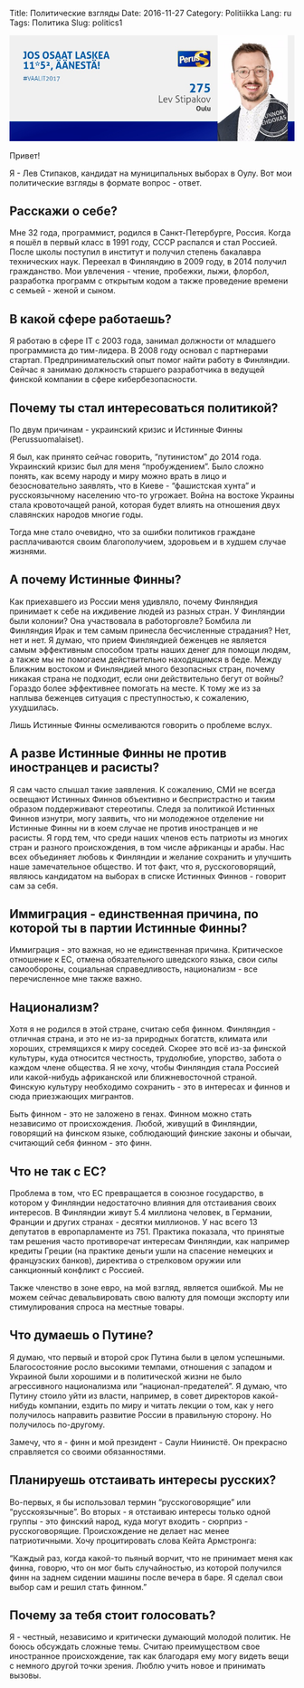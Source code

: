 Title: Политические взгляды
Date: 2016-11-27
Category: Politiikka
Lang: ru
Tags: Политика
Slug: politics1

![](https://raw.githubusercontent.com/lstipakov/blog/master/content/top_banner.jpg)

Привет!

Я - Лев Стипаков, кандидат на муниципальных выборах в Оулу. Вот мои политические взгляды в формате вопрос - ответ.

Расскажи о себе?
----------------

Мне 32 года, программист, родился в Санкт-Петербурге, Россия. Когда я пошёл в первый класс в 1991 году, СССР распался и стал Россией.  После школы поступил в институт и получил степень бакалавра технических наук. Переехал в Финляндию в 2009 году, в 2014 получил гражданство. Мои увлечения - чтение, пробежки, лыжи, флорбол, разработка программ с открытым кодом а также проведение времени с семьей - женой и сыном.

В какой сфере работаешь?
------------------------

Я работаю в сфере IT с 2003 года, занимал должности от младшего программиста до тим-лидера. В 2008 году основал с партнерами стартап. Предпринимательский опыт помог найти работу в Финляндии. Сейчас я занимаю должность старшего разработчика в ведущей финской компании в сфере кибербезопасности.

Почему ты стал интересоваться политикой?
----------------------------------------

По двум причинам - украинский кризис и Истинные Финны (Perussuomalaiset). 

Я был, как принято сейчас говорить, “путинистом” до 2014 года. Украинский кризис был для меня “пробуждением”. Было сложно понять, как всему народу и миру можно врать в лицо и безосновательно заявлять, что в Киеве - “фашистская хунта” и русскоязычному населению что-то угрожает.  Война на востоке Украины стала кровоточащей раной, которая будет влиять на отношения двух славянских народов многие годы.

Тогда мне стало очевидно, что за ошибки политиков граждане расплачиваются своим благополучием, здоровьем и в худшем случае жизнями.

А почему Истинные Финны?
------------------------

Как приехавшего из России меня удивляло, почему Финляндия принимает к себе на иждивение людей из разных стран. У Финляндии были колонии? Она участвовала в работорговле? Бомбила ли Финляндия Ирак и тем самым принесла бесчисленные страдания? Нет, нет и нет. Я думаю, что прием Финляндией беженцев не является самым эффективным способом траты наших денег для помощи людям, а также мы не помогаем действительно находящимся в беде. Между Ближним востоком и Финляндией много безопасных стран, почему никакая страна не подходит, если они действительно бегут от войны? Гораздо более эффективнее помогать на месте. К тому же из за наплыва беженцев ситуация с преступностью, к сожалению, ухудшилась.

Лишь Истинные Финны осмеливаются говорить о проблеме вслух. 

А разве Истинные Финны не против иностранцев и расисты?
-------------------------------------------------------

Я сам часто слышал такие заявления. К сожалению, СМИ не всегда освещают Истинных Финнов объективно и беспристрастно и таким образом поддерживают стереотипы. Следя за политикой Истинных Финнов изнутри, могу заявить, что ни молодежное отделение ни Истинные Финны ни в коем случае не против иностранцев и не расисты. Я горд тем, что среди наших членов есть патриоты из многих стран и разного происхождения, в том числе африканцы и арабы. Нас всех объединяет любовь к Финляндии и желание сохранить и улучшить наше замечательное общество. И тот факт, что я, русскоговорящий, являюсь кандидатом на выборах в списке Истинных Финнов - говорит сам за себя.

Иммиграция - единственная причина, по которой ты в партии Истинные Финны?
-------------------------------------------------------------------------

Иммиграция - это важная, но не единственная причина. Критическое отношение к ЕС, отмена обязательного шведского языка, свои силы самообороны, социальная справедливость, национализм - все перечисленное мне также важно.

Национализм?
------------

Хотя я не родился в этой стране, считаю себя финном. Финляндия - отличная страна, и это не из-за природных богатств, климата или хороших, стремящихся к миру соседей. Скорее это всё из-за финской культуры, куда относится честность, трудолюбие, упорство, забота о каждом члене общества. Я не хочу, чтобы Финляндия стала Россией или какой-нибудь африканской или ближневосточной страной. Финскую культуру необходимо сохранить - это в интересах и финнов и сюда приезжающих мигрантов.

Быть финном - это не заложено в генах. Финном можно стать независимо от происхождения. Любой, живущий в Финляндии, говорящий на финском языке, соблюдающий финские законы и обычаи, считающий себя финном - это финн.

Что не так с ЕС?
----------------

Проблема в том, что ЕС превращается в союзное государство, в котором у Финляндии недостаточно влияния для отстаивания своих интересов. В Финляндии живут 5.4 миллиона человек, в Германии, Франции и других странах - десятки миллионов. У нас всего 13 депутатов в европарламенте из 751. Практика показала, что принятые там решения часто противоречат интересам Финляндии, как например кредиты Греции (на практике деньги ушли на спасение немецких и французских банков), директива о стрелковом оружии или санкционный конфликт с Россией.

Также членство в зоне евро, на мой взгляд, является ошибкой. Мы не можем сейчас девальвировать свою валюту для помощи экспорту или стимулирования спроса на местные товары.

Что думаешь о Путине?
---------------------

Я думаю, что первый и второй срок Путина были в целом успешными. Благосостояние росло высокими темпами, отношения с западом и Украиной были хорошими и в политической жизни не было агрессивного национализма или “национал-предателей”. Я думаю, что Путину стоило уйти из власти, например, в совет директоров какой-нибудь компании, ездить по миру и читать лекции о том, как у него получилось направить развитие России в правильную сторону. Но получилось по-другому.

Замечу, что я - финн и мой президент - Саули Ниинистё. Он прекрасно справляется со своими обязанностями.

Планируешь отстаивать интересы русских?
---------------------------------------

Во-первых, я бы использовал термин “русскоговорящие” или “русскоязычные”. Во вторых - я отстаиваю интересы только одной группы - это финский народ, куда могут входить - сюрприз - русскоговорящие. Происхождение не делает нас менее патриотичными. Хочу процитировать слова Кейта Армстронга:

“Каждый раз, когда какой-то пьяный ворчит, что не принимает меня как финна, говорю, что он мог быть случайностью, из которой получился финн на заднем сидении машины после вечера в баре. Я сделал свои выбор сам и решил стать финном.”

Почему за тебя стоит голосовать?
--------------------------------

Я - честный, независимо и критически думающий молодой политик. Не боюсь обсуждать сложные темы. Считаю преимуществом свое иностранное происхождение, так как благодаря ему могу видеть вещи с немного другой точки зрения. Люблю учить новое и принимать вызовы.
